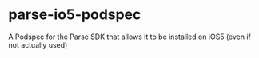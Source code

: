 # parse-io5-podspec
A Podspec for the Parse SDK that allows it to be installed on iOS5 (even if not actually used)
